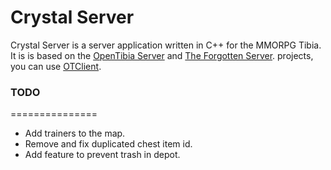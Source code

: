 Crystal Server
===============

Crystal Server is a server application written in C++ for the MMORPG Tibia. It is is based on the [OpenTibia Server](https://github.com/opentibia/server) and [The Forgotten Server](https://github.com/otland/forgottenserver). projects, you can use [OTClient](https://github.com/edubart/otclient).

### TODO
===============
* Add trainers to the map.
* Remove and fix duplicated chest item id.
* Add feature to prevent trash in depot.
